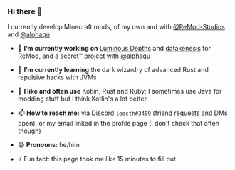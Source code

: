 ### Hi there 👋
I currently develop Minecraft mods, of my own and with [@ReMod-Studios](https://github.com/ReMod-Studios) and [@alphaqu](https://github.com/alphaqu)

- 🔭 **I’m currently working on** [Luminous Depths](https://github.com/ReMod-Studios/lumidep-java) and [datakenesis](https://github.com/ReMod-Studios/datakenesis) for [ReMod](https://github.com/ReMod-Studios), and a secret™ project with [@alphaqu](https://github.com/alphaqu)

- 🌱 **I’m currently learning** the dark wizardry of advanced Rust and repulsive hacks with JVMs

- :book: **I like and often use** Kotlin, Rust and Ruby; I sometimes use Java for modding stuff but I think Kotlin's a lot better.

- 📫 **How to reach me:** via Discord `leocth#3409` (friend requests and DMs open), or my email linked in the profile page (I don't check that often though)

- 😄 **Pronouns:** he/him

- ⚡ Fun fact: this page took me like 15 minutes to fill out

<!--
**LeoCTH/LeoCTH** is a ✨ _special_ ✨ repository because its `README.md` (this file) appears on your GitHub profile.

Here are some ideas to get you started:

- 🔭 I’m currently working on ...
- 🌱 I’m currently learning ...
- 👯 I’m looking to collaborate on ...
- 🤔 I’m looking for help with ...
- 💬 Ask me about ...
- 📫 How to reach me: ...
- 😄 Pronouns: ...
- ⚡ Fun fact: ...
-->
